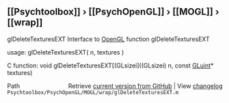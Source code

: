 ## [[Psychtoolbox]] &#8250; [[PsychOpenGL]] &#8250; [[MOGL]] &#8250; [[wrap]]

glDeleteTexturesEXT  Interface to [OpenGL](OpenGL) function glDeleteTexturesEXT  
  
usage:  glDeleteTexturesEXT( n, textures )  
  
C function:  void glDeleteTexturesEXT[(GLsizei]((GLsizei) n, const [GLuint](GLuint)\* textures)  




<div class="code_header" style="text-align:right;">
  <span style="float:left;">Path&nbsp;&nbsp;</span> <span class="counter">Retrieve <a href=
  "https://raw.github.com/Psychtoolbox-3/Psychtoolbox-3/beta/Psychtoolbox/PsychOpenGL/MOGL/wrap/glDeleteTexturesEXT.m">current version from GitHub</a> | View <a href=
  "https://github.com/Psychtoolbox-3/Psychtoolbox-3/commits/beta/Psychtoolbox/PsychOpenGL/MOGL/wrap/glDeleteTexturesEXT.m">changelog</a></span>
</div>
<div class="code">
  <code>Psychtoolbox/PsychOpenGL/MOGL/wrap/glDeleteTexturesEXT.m</code>
</div>

